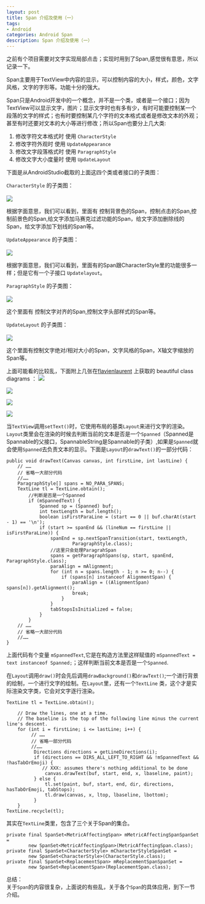 ```yaml
---
layout: post
title: Span 介绍及使用（一） 
tags:
- Android
categories: Android Span
description: Span 介绍及使用（一）
---
```


之前有个项目需要对文字实现局部点击；实现时用到了Span,感觉很有意思，所以记录一下。

Span主要用于TextView中内容的显示，可以控制内容的大小，样式，颜色，文字风格，文字的字形等。功能十分的强大。

Span只是Android开发中的一个概念，并不是一个类，或者是一个接口；因为TextView可以显示文字，图片；显示文字时也有多有少，有时可能要控制某一个段落的文字的样式；也有时要控制某几个字符的文本格式或者是修改文本的外观；甚至有时还要对文本的大小等进行修改；所以Span也要分上几大类:

1. 修改字符文本格式时 使用 `CharacterStyle`
2. 修改字符外观时 使用 `UpdateAppearance`
3. 修改文字段落格式时 使用 `ParagraphStyle`
4. 修改文字大小度量时 使用 `UpdateLayout`

下面是从AndroidStudio截取的上面这四个类或者接口的子类图：

`CharacterStyle` 的子类图：<br><br>
![](http://7xrxe7.com1.z0.glb.clouddn.com/CharacterStyle-%E5%AD%90%E7%B1%BB%E5%9B%BE.png)

根据字面意思，我们可以看到，里面有 控制背景色的Span，控制点击的Span,控制前景色的Span,给文字添加马赛克过滤功能的Span，给文字添加删除线的Span，给文字添加下划线的Span等。

`UpdateAppearance` 的子类图：<br><br>
![](http://7xrxe7.com1.z0.glb.clouddn.com/UpdateAppearance-%E5%AD%90%E7%B1%BB%E5%9B%BE.png)

根据字面意思，我们可以看到，里面有的Span跟CharacterStyle里的功能很多一样；但是它有一个子接口 `Updatelayout`。

`ParagraphStyle` 的子类图：<br><br>
![](http://7xrxe7.com1.z0.glb.clouddn.com/ParagraphStyle-%E5%AD%90%E7%B1%BB%E5%9B%BE.png)

这个里面有 控制文字对齐的Span,控制文字头部样式的Span等。

`UpdateLayout` 的子类图：<br><br>
![](http://7xrxe7.com1.z0.glb.clouddn.com/UpdateLayout-%E5%AD%90%E7%B1%BB%E5%9B%BE.png)

这个里面有控制文字绝对/相对大小的Span，文字风格的Span，X轴文字缩放的Span等。

上面可能看的比较乱，下面附上几张在[flavienlaurent](http://flavienlaurent.com/blog/2014/01/31/spans/) 上获取的 beautiful class diagrams ：
![](http://7xrxe7.com1.z0.glb.clouddn.com/CharacterSty%E7%B1%BB%E5%9B%BE.png)

![](http://7xrxe7.com1.z0.glb.clouddn.com/ParagraphStyle-%E7%B1%BB%E5%9B%BE.png)

![](http://7xrxe7.com1.z0.glb.clouddn.com/UpdateAppearance-%E7%B1%BB%E5%9B%BE.png)

![](http://7xrxe7.com1.z0.glb.clouddn.com/CharacterStyle%E8%B7%9FUpdateLayout%E7%9A%84%E5%85%B3%E7%B3%BB%E5%9B%BE.png)

当`TextView`调用`setText()`时，它使用布局的基类`Layout`来进行文字的渲染。`Layout`类里会在渲染的时候去判断当前的文本是否是一个`Spanned`（Spanned是Spannable的父接口，SpannableString是Spannable的子类）,如果是`Spanned`就会使用`Spanned`去负责文本的显示。下面是`Layout`的`drawText()`的一部分代码：

    public void drawText(Canvas canvas, int firstLine, int lastLine) {
        // ……
        // 省略一大部分代码
        //……
        ParagraphStyle[] spans = NO_PARA_SPANS;
        TextLine tl = TextLine.obtain();
    		//判断是否是一个Spanned
            if (mSpannedText) {
                Spanned sp = (Spanned) buf;
                int textLength = buf.length();
                boolean isFirstParaLine = (start == 0 || buf.charAt(start - 1) == '\n');
                if (start >= spanEnd && (lineNum == firstLine || isFirstParaLine)) {
                    spanEnd = sp.nextSpanTransition(start, textLength,
                            ParagraphStyle.class);
    				//这里只会处理ParagrahSpan 
                    spans = getParagraphSpans(sp, start, spanEnd, ParagraphStyle.class);
                    paraAlign = mAlignment;
                    for (int n = spans.length - 1; n >= 0; n--) {
                        if (spans[n] instanceof AlignmentSpan) {
                            paraAlign = ((AlignmentSpan) spans[n]).getAlignment();
                            break;
                        }
                    }
                    tabStopsIsInitialized = false;
                }
            }
        // ……
        // 省略一大部分代码
        //……
    }

上面代码有个变量 `mSpannedText`,它是在构造方法里这样赋值的 `mSpannedText = text instanceof Spanned;`；这样判断当前文本是否是一个`Spanned`.

在`Layout`调用`draw()`时会先后调用`drawBackground()`和`drawText()`;一个进行背景的绘制，一个进行文字的绘制。在`Layout`里，还有一个`TextLine` 类，这个才是实际渲染文字类，它会对文字逐行渲染。

	TextLine tl = TextLine.obtain();

		// Draw the lines, one at a time.
		// The baseline is the top of the following line minus the current line's descent.
		for (int i = firstLine; i <= lastLine; i++) {
		     // ……
	   		 // 省略一部分代码
	    	 //……
		      Directions directions = getLineDirections(i);
		      if (directions == DIRS_ALL_LEFT_TO_RIGHT && !mSpannedText && !hasTabOrEmoji) {
		         // XXX: assumes there's nothing additional to be done
		          canvas.drawText(buf, start, end, x, lbaseline, paint);
		      } else {
		          tl.set(paint, buf, start, end, dir, directions, hasTabOrEmoji, tabStops);
		          tl.draw(canvas, x, ltop, lbaseline, lbottom);
		      }
		}
	TextLine.recycle(tl);

其实在`TextLine`类里，包含了三个关于Span的集合。

    private final SpanSet<MetricAffectingSpan> mMetricAffectingSpanSpanSet =
            new SpanSet<MetricAffectingSpan>(MetricAffectingSpan.class);
    private final SpanSet<CharacterStyle> mCharacterStyleSpanSet =
            new SpanSet<CharacterStyle>(CharacterStyle.class);
    private final SpanSet<ReplacementSpan> mReplacementSpanSpanSet =
            new SpanSet<ReplacementSpan>(ReplacementSpan.class);


总结：<br>
关于`Span`的内容很复杂，上面说的有些乱，关于各个`Span`的具体应用，到下一节介绍。